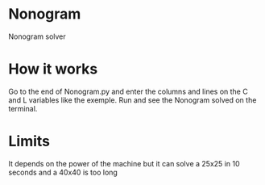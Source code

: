 # Nonogram
Nonogram solver

# How it works
Go to the end of Nonogram.py and enter the columns and lines on the C and L variables like the exemple.
Run and see the Nonogram solved on the terminal.

# Limits
It depends on the power of the machine but it can solve a 25x25 in 10 seconds and a 40x40 is too long
